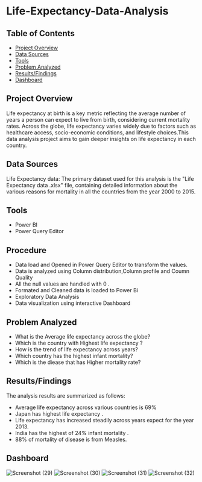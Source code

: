 # Life-Expectancy-Data-Analysis
## Table of Contents
- [Project Overview](project-overview)
- [Data Sources](data-sources)
- [Tools](tools)
- [Problem Analyzed](problem-analyzed)
- [Results/Findings](results/findings)
- [Dashboard](dashboard)

## Project Overview
Life expectancy at birth is a key metric reflecting the average number of years a person can expect to live from birth, considering current mortality rates. Across the globe, life expectancy varies widely due to factors such as healthcare access, socio-economic conditions, and lifestyle choices.This data analysis project aims to gain deeper  insights on life expectancy in each country.
## Data Sources
Life Expectancy data: The primary dataset used for this analysis is the "Life Expectancy data  .xlsx" file, containing detailed information about the various reasons for mortality in all the countries from the year 2000 to 2015.

## Tools
- Power BI
- Power Query Editor
## Procedure
- Data load and Opened in Power Query Editor to transform the values.
- Data is analyzed using Column distribution,Column profile and Coumn Quality
- All the null values are handled with 0 .
- Formated and Cleaned data is loaded to Power Bi 
- Exploratory Data Analysis
- Data visualization using interactive Dashboard

## Problem Analyzed 
- What is the Average life expectancy across the globe?
- Which is the country with Highest life expectancy ?
- How is the trend of life expectancy across years?
- Which country has the highest infant mortality?
- Which is the diease that has Higher mortality rate?

## Results/Findings
The analysis results are summarized as follows:

- Average life expectancy across various countries is 69%
- Japan has highest life expectancy .
- Life expectancy has increased steadily across years expect for the year 2013.
- India has the highest of 24% infant mortality .
- 88% of mortality of disease is from Measles.
  
## Dashboard
![Screenshot (29)](https://github.com/Shalini-K-S/Life-Expectancy-Data-Analysis/assets/163270221/fd55aa0d-6422-41d0-9a09-1ce8307b88b7)
![Screenshot (30)](https://github.com/Shalini-K-S/Life-Expectancy-Data-Analysis/assets/163270221/083a3896-b126-4a9c-8dfb-a819ae7dd0a2)
![Screenshot (31)](https://github.com/Shalini-K-S/Life-Expectancy-Data-Analysis/assets/163270221/ff26412d-4314-433d-8779-917143a249fa)
![Screenshot (32)](https://github.com/Shalini-K-S/Life-Expectancy-Data-Analysis/assets/163270221/9ae96be8-31b7-49bc-b1d2-0203b01c148d)
